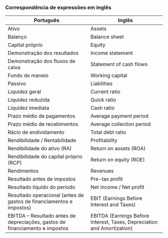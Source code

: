 ### Correspondência de expressões em inglês

| **Português**            | **Inglês**                                    |
|------------------------|-------------------------------------------------|
| Ativo                  | Assets                                          |
| Balanço                | Balance sheet                                   |
| Capital próprio        | Equity                                          |
| Demonstração dos resultados     | Income statement                       |
| Demonstração dos fluxos de caixa     | Statement of cash flows           |
| Fundo de maneio                     | Working capital                    |
| Passivo                | Liabilities                                     |
| Liquidez geral         | Current ratio                                   |
| Liquidez reduzida      | Quick ratio                                     |
| Liquidez imediata      | Cash ratio                                      |
| Prazo médio de pagamentos     | Average payment period                   |
| Prazo médio de recebimentos   | Average collection period                |
| Rácio de endividamento        | Total debt ratio                         |
| Rendibilidade / Rentabilidade | Profitability                            |
| Rendibilidade do ativo (RA)     | Return on assets (ROA)                 |
| Rendibilidade do capital próprio (RCP)    | Return on equity (ROE)       |
| Rendimentos            | Revenues                                        |
| Resultado antes de impostos  | Pre-tax profit                            |
| Resultado líquido do período      | Net income / Net profit              |
| Resultado operacional (antes de gastos de financiamentos e impostos)     | EBIT (Earnings Before Interest and Taxes)                               |
| EBITDA – Resultado antes de depreciações, gastos de financiamento e impostos | EBITDA (Earnings Before Interest, Taxes, Depreciation and Amortization) |
